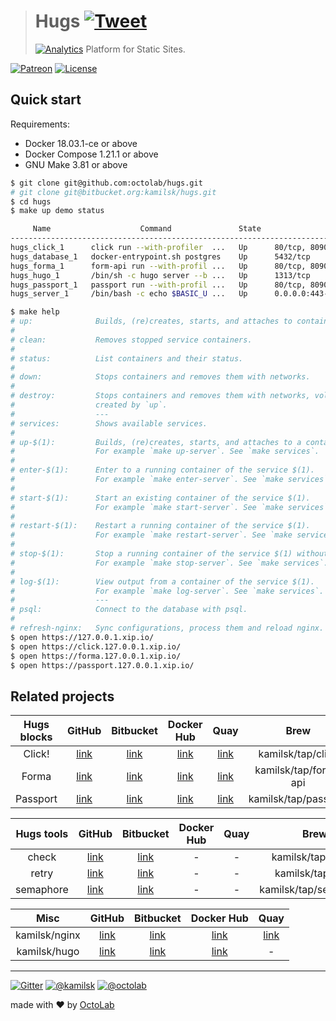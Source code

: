 > # Hugs [![Tweet](https://img.shields.io/twitter/url/http/shields.io.svg?style=social)](https://twitter.com/intent/tweet?text=Platform%20for%20Static%20Sites&url=https://octolab.github.io/hugs/&via=octolab_inc&hashtags=platform,static-sites)
> [![Analytics](https://ga-beacon.appspot.com/UA-109817251-25/hugs/readme?pixel)](https://octolab.github.io/hugs/)
> Platform for Static Sites.

[![Patreon](https://img.shields.io/badge/patreon-donate-orange.svg)](https://www.patreon.com/octolab)
[![License](https://img.shields.io/badge/license-MIT-blue.svg)](LICENSE)

## Quick start

Requirements:

- Docker 18.03.1-ce or above
- Docker Compose 1.21.1 or above
- GNU Make 3.81 or above

```bash
$ git clone git@github.com:octolab/hugs.git
# git clone git@bitbucket.org:kamilsk/hugs.git
$ cd hugs
$ make up demo status

     Name                    Command               State                    Ports
---------------------------------------------------------------------------------------------------
hugs_click_1      click run --with-profiler  ...   Up      80/tcp, 8090/tcp, 8091/tcp
hugs_database_1   docker-entrypoint.sh postgres    Up      5432/tcp
hugs_forma_1      form-api run --with-profil ...   Up      80/tcp, 8090/tcp, 8091/tcp
hugs_hugo_1       /bin/sh -c hugo server --b ...   Up      1313/tcp
hugs_passport_1   passport run --with-profil ...   Up      80/tcp, 8090/tcp, 8091/tcp
hugs_server_1     /bin/bash -c echo $BASIC_U ...   Up      0.0.0.0:443->443/tcp, 0.0.0.0:80->80/tcp

$ make help
# up:              Builds, (re)creates, starts, and attaches to containers for a service.
#
# clean:           Removes stopped service containers.
#
# status:          List containers and their status.
#
# down:            Stops containers and removes them with networks.
#
# destroy:         Stops containers and removes them with networks, volumes, and images
#                  created by `up`.
#                  ---
# services:        Shows available services.
#
# up-$(1):         Builds, (re)creates, starts, and attaches to a container of the service $(1).
#                  For example `make up-server`. See `make services`.
#
# enter-$(1):      Enter to a running container of the service $(1).
#                  For example `make enter-server`. See `make services`.
#
# start-$(1):      Start an existing container of the service $(1).
#                  For example `make start-server`. See `make services`.
#
# restart-$(1):    Restart a running container of the service $(1).
#                  For example `make restart-server`. See `make services`.
#
# stop-$(1):       Stop a running container of the service $(1) without removing them.
#                  For example `make stop-server`. See `make services`.
#
# log-$(1):        View output from a container of the service $(1).
#                  For example `make log-server`. See `make services`.
#                  ---
# psql:            Connect to the database with psql.
#
# refresh-nginx:   Sync configurations, process them and reload nginx.
$ open https://127.0.0.1.xip.io/
$ open https://click.127.0.0.1.xip.io/
$ open https://forma.127.0.0.1.xip.io/
$ open https://passport.127.0.0.1.xip.io/
```

## Related projects

| Hugs blocks   | GitHub                                                       | Bitbucket                                                       | Docker Hub                                         | Quay                                                | Brew                  |
|:-------------:|:------------------------------------------------------------:|:---------------------------------------------------------------:|:--------------------------------------------------:|:---------------------------------------------------:|:---------------------:|
| Click!        | [link](https://github.com/kamilsk/click)                     | [link](https://bitbucket.org/kamilsk/click)                     | [link](https://hub.docker.com/r/kamilsk/click/)    | [link](https://quay.io/repository/kamilsk/click)    | kamilsk/tap/click     |
| Forma         | [link](https://github.com/kamilsk/form-api)                  | [link](https://bitbucket.org/kamilsk/form-api)                  | [link](https://hub.docker.com/r/kamilsk/form-api/) | [link](https://quay.io/repository/kamilsk/form-api) | kamilsk/tap/form-api  |
| Passport      | [link](https://github.com/kamilsk/passport)                  | [link](https://bitbucket.org/kamilsk/passport)                  | [link](https://hub.docker.com/r/kamilsk/passport/) | [link](https://quay.io/repository/kamilsk/passport) | kamilsk/tap/passport  |

| Hugs tools    | GitHub                                                       | Bitbucket                                                       | Docker Hub                                         | Quay                                                | Brew                  |
|:-------------:|:------------------------------------------------------------:|:---------------------------------------------------------------:|:--------------------------------------------------:|:---------------------------------------------------:|:---------------------:|
| check         | [link](https://github.com/kamilsk/check)                     | [link](https://bitbucket.org/kamilsk/check)                     | -                                                  | -                                                   | kamilsk/tap/check     |
| retry         | [link](https://github.com/kamilsk/retry)                     | [link](https://bitbucket.org/kamilsk/retry)                     | -                                                  | -                                                   | kamilsk/tap/retry     |
| semaphore     | [link](https://github.com/kamilsk/semaphore)                 | [link](https://bitbucket.org/kamilsk/semaphore)                 | -                                                  | -                                                   | kamilsk/tap/semaphore |

| Misc          | GitHub                                                       | Bitbucket                                                       | Docker Hub                                         | Quay                                                |
|:-------------:|:------------------------------------------------------------:|:---------------------------------------------------------------:|:--------------------------------------------------:|:---------------------------------------------------:|
| kamilsk/nginx | [link](https://github.com/kamilsk/shared/tree/docker-common) | [link](https://bitbucket.org/kamilsk/shared/src/docker-common/) | [link](https://hub.docker.com/r/kamilsk/nginx/)    | [link](https://quay.io/repository/kamilsk/nginx)    |
| kamilsk/hugo  | [link](https://github.com/kamilsk/shared/tree/docker-go)     | [link](https://bitbucket.org/kamilsk/shared/src/docker-go/)     | [link](https://hub.docker.com/r/kamilsk/hugo/)     | -                                                   |

---

[![Gitter](https://badges.gitter.im/Join%20Chat.svg)](https://gitter.im/octolab/hugs)
[![@kamilsk](https://img.shields.io/badge/author-%40kamilsk-blue.svg)](https://twitter.com/ikamilsk)
[![@octolab](https://img.shields.io/badge/sponsor-%40octolab-blue.svg)](https://twitter.com/octolab_inc)

made with ❤️ by [OctoLab](https://www.octolab.org/)
